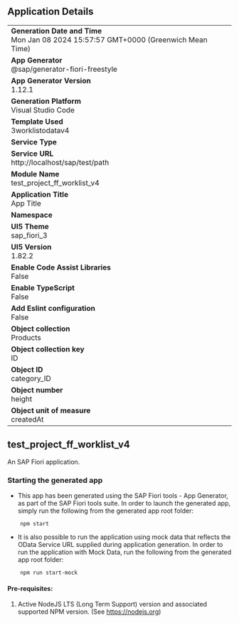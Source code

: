 ## Application Details
|               |
| ------------- |
|**Generation Date and Time**<br>Mon Jan 08 2024 15:57:57 GMT+0000 (Greenwich Mean Time)|
|**App Generator**<br>@sap/generator-fiori-freestyle|
|**App Generator Version**<br>1.12.1|
|**Generation Platform**<br>Visual Studio Code|
|**Template Used**<br>3worklistodatav4|
|**Service Type**<br>|
|**Service URL**<br>http://localhost/sap/test/path
|**Module Name**<br>test_project_ff_worklist_v4|
|**Application Title**<br>App Title|
|**Namespace**<br>|
|**UI5 Theme**<br>sap_fiori_3|
|**UI5 Version**<br>1.82.2|
|**Enable Code Assist Libraries**<br>False|
|**Enable TypeScript**<br>False|
|**Add Eslint configuration**<br>False|
|**Object collection**<br>Products|
|**Object collection key**<br>ID|
|**Object ID**<br>category_ID|
|**Object number**<br>height|
|**Object unit of measure**<br>createdAt|

## test_project_ff_worklist_v4

An SAP Fiori application.

### Starting the generated app

-   This app has been generated using the SAP Fiori tools - App Generator, as part of the SAP Fiori tools suite.  In order to launch the generated app, simply run the following from the generated app root folder:

```
    npm start
```

- It is also possible to run the application using mock data that reflects the OData Service URL supplied during application generation.  In order to run the application with Mock Data, run the following from the generated app root folder:

```
    npm run start-mock
```

#### Pre-requisites:

1. Active NodeJS LTS (Long Term Support) version and associated supported NPM version.  (See https://nodejs.org)


